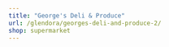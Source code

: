 ```yaml
---
title: "George's Deli & Produce"
url: /glendora/georges-deli-and-produce-2/
shop: supermarket
---
```

